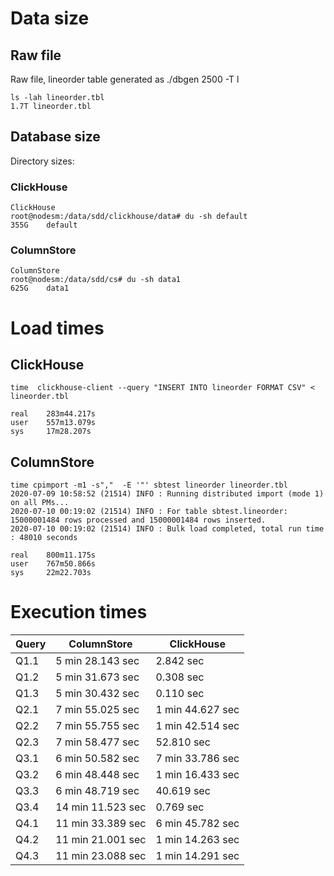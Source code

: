 # Data size
## Raw file
Raw file, lineorder table generated as ./dbgen 2500 -T l

```
ls -lah lineorder.tbl 
1.7T lineorder.tbl
```

## Database size
Directory sizes:

### ClickHouse
```
ClickHouse
root@nodesm:/data/sdd/clickhouse/data# du -sh default 
355G    default
```

### ColumnStore
```
ColumnStore
root@nodesm:/data/sdd/cs# du -sh data1 
625G    data1
```

# Load times

## ClickHouse
```
time  clickhouse-client --query "INSERT INTO lineorder FORMAT CSV" < lineorder.tbl

real    283m44.217s
user    557m13.079s
sys     17m28.207s
```
## ColumnStore
```
time cpimport -m1 -s","  -E '"' sbtest lineorder lineorder.tbl 
2020-07-09 10:58:52 (21514) INFO : Running distributed import (mode 1) on all PMs...
2020-07-10 00:19:02 (21514) INFO : For table sbtest.lineorder: 15000001484 rows processed and 15000001484 rows inserted.
2020-07-10 00:19:02 (21514) INFO : Bulk load completed, total run time : 48010 seconds

real    800m11.175s
user    767m50.866s
sys     22m22.703s
```

# Execution times

Query | ColumnStore | ClickHouse
------|------------|------------
Q1.1 | 5 min 28.143 sec | 2.842 sec
Q1.2 | 5 min 31.673 sec | 0.308 sec
Q1.3 | 5 min 30.432 sec | 0.110 sec
Q2.1 | 7 min 55.025 sec | 1 min 44.627 sec
Q2.2 | 7 min 55.755 sec | 1 min 42.514 sec
Q2.3 | 7 min 58.477 sec | 52.810 sec
Q3.1 | 6 min 50.582 sec | 7 min 33.786 sec
Q3.2 | 6 min 48.448 sec | 1 min 16.433 sec
Q3.3 | 6 min 48.719 sec | 40.619 sec
Q3.4 | 14 min 11.523 sec | 0.769 sec
Q4.1 | 11 min 33.389 sec | 6 min 45.782 sec
Q4.2 | 11 min 21.001 sec | 1 min 14.263 sec
Q4.3 | 11 min 23.088 sec | 1 min 14.291 sec

